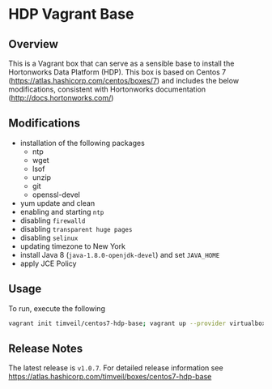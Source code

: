 # HDP Vagrant Base

## Overview

This is a Vagrant box that can serve as a sensible base to install the Hortonworks Data Platform (HDP).  This box is based on Centos 7 (https://atlas.hashicorp.com/centos/boxes/7) and includes the below 
 modifications, consistent with Hortonworks documentation (http://docs.hortonworks.com/)

## Modifications

* installation of the following packages
  * ntp
  * wget
  * lsof
  * unzip
  * git
  * openssl-devel
* yum update and clean
* enabling and starting `ntp`
* disabling `firewalld`
* disabling `transparent huge pages`
* disabling `selinux`
* updating timezone to New York
* install Java 8 (`java-1.8.0-openjdk-devel`) and set `JAVA_HOME`
* apply JCE Policy

## Usage

To run, execute the following

```bash
vagrant init timveil/centos7-hdp-base; vagrant up --provider virtualbox
```

## Release Notes

The latest release is `v1.0.7`.  For detailed release information see https://atlas.hashicorp.com/timveil/boxes/centos7-hdp-base


